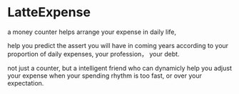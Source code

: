 # LatteExpense
a money counter helps arrange your expense in daily life,

help you predict the assert you will have in coming years according to your proportion of daily expenses, your profession， your debt.

not just a counter, but a intelligent friend who can dynamicly help you adjust your expense when your spending rhythm is too fast, or over your expectation.

